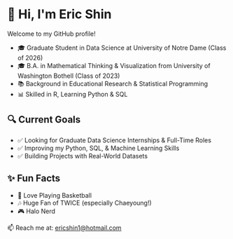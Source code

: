 # 👋 Hi, I'm Eric Shin

Welcome to my GitHub profile!

- 🎓 Graduate Student in Data Science at University of Notre Dame (Class of 2026)  
- 🎓 B.A. in Mathematical Thinking & Visualization from University of Washington Bothell (Class of 2023)  
- 📚 Background in Educational Research & Statistical Programming  
- 📊 Skilled in R, Learning Python & SQL

## 🔍 Current Goals

- ✅ Looking for Graduate Data Science Internships & Full-Time Roles  
- ✅ Improving my Python, SQL, & Machine Learning Skills  
- ✅ Building Projects with Real-World Datasets

## ✨ Fun Facts

- 🏀 Love Playing Basketball  
- 🎶 Huge Fan of TWICE (especially Chaeyoung!)  
- 🎮 Halo Nerd

📫 Reach me at: [ericshin1@hotmail.com](mailto:ericshin1@hotmail.com)

